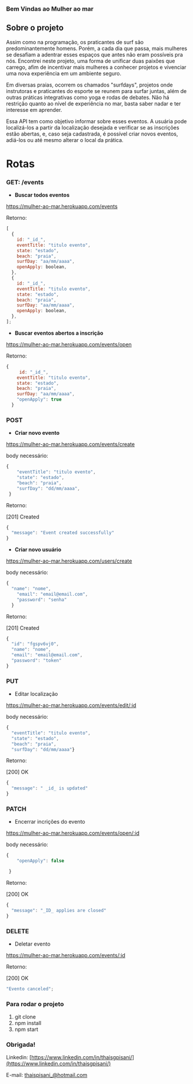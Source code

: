 ### Bem Vindas ao Mulher ao mar

## Sobre o projeto

Assim como na programação, os praticantes de surf são predominantemente homens. Porém, a cada dia que passa, mais mulheres se desafiam a adentrar esses espaços que antes não eram possíveis pra nós. Encontrei neste projeto, uma forma de unificar duas paixões que carrego, afim de incentivar mais mulheres a conhecer projetos e vivenciar uma nova experiência em um ambiente seguro.

Em diversas praias, ocorrem os chamados "surfdays", projetos onde instrutoras e praticantes do esporte se reunem para surfar juntas, além de outras práticas integrativas como yoga e rodas de debates. Não há restrição quanto ao nível de experiência no mar, basta saber nadar e ter interesse em aprender.

Essa API tem como objetivo informar sobre esses eventos. A usuária pode localizá-los a partir da localização desejada e verificar se as inscrições estão abertas, e, caso seja cadastrada, é possível criar novos eventos, adiá-los ou até mesmo alterar o local da prática.

# Rotas

### GET: /events

- **Buscar todos eventos**

https://mulher-ao-mar.herokuapp.com/events

Retorno:

```jsx
[
  {
    id: "_id_",
    eventTitle: "titulo evento",
    state: "estado",
    beach: "praia",
    surfDay: "aa/mm/aaaa",
    openApply: boolean,
  },
  {
    id: "_id_",
    eventTitle: "titulo evento",
    state: "estado",
    beach: "praia",
    surfDay: "aa/mm/aaaa",
    openApply: boolean,
  },
];
```

- **Buscar eventos abertos a inscrição**

https://mulher-ao-mar.herokuapp.com/events/open

Retorno:

```jsx
{
     id: "_id_",
    eventTitle: "titulo evento",
    state: "estado",
    beach: "praia",
    surfDay: "aa/mm/aaaa",
    "openApply": true
  }
```

### POST

- **Criar novo evento**

https://mulher-ao-mar.herokuapp.com/events/create

body necessário:

```jsx
{
    "eventTitle": "titulo evento",
    "state": "estado",
    "beach": "praia",
    "surfDay": "dd/mm/aaaa",
 }
```

Retorno:

[201] Created

```jsx
{
  "message": "Event created successfully"
}
```

- **Criar novo usuário**

https://mulher-ao-mar.herokuapp.com/users/create

body necessário:

```jsx
{
  "name": "nome",
	"email": "email@email.com",
	"password": "senha"
  }
```

Retorno:

[201] Created

```jsx
{
  "id": "fgspv6vj0",
  "name": "nome",
  "email": "email@email.com",
  "password": "token"
}
```

### PUT

- Editar localização

https://mulher-ao-mar.herokuapp.com/events/edit/:id

body necessário:

```jsx
{
  "eventTitle": "titulo evento",
  "state": "estado",
  "beach": "praia",
  "surfDay": "dd/mm/aaaa"}
```

Retorno:

[200] OK

```jsx
{
  "message": " _id_ is updated"
}
```

### PATCH

- Encerrar incrições do evento

https://mulher-ao-mar.herokuapp.com/events/open/:id

body necessário:

```jsx
{
    "openApply": false

 }
```

Retorno:

[200] OK

```jsx
{
  "message": "_ID_ applies are closed"
}
```

### DELETE

- Deletar evento

https://mulher-ao-mar.herokuapp.com/events/:id

Retorno:

[200] OK

```jsx
"Evento canceled";

```

### Para rodar o projeto

1. git clone
2. npm install
3. npm start

### Obrigada!

Linkedin: [https://www.linkedin.com/in/thaisgpisani/](https://www.linkedin.com/in/thaisgpisani/)

E-mail: thaispisani_@hotmail.com
